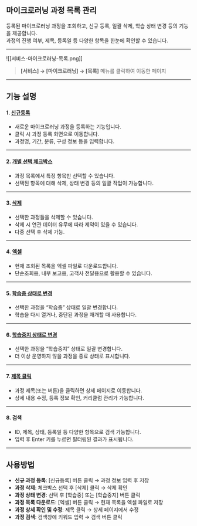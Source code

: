 ## 마이크로러닝 과정 목록 관리

등록된 마이크로러닝 과정을 조회하고, 신규 등록, 일괄 삭제, 학습 상태 변경 등의 기능을 제공합니다.  
과정의 진행 여부, 제목, 등록일 등 다양한 항목을 한눈에 확인할 수 있습니다.

***
![[서비스-마이크로러닝-목록.png]]

> **[서비스] → [마이크로러닝] → [목록]** 메뉴를 클릭하여 이동한 페이지

***

## 기능 설명

#### 1. [신규등록](과정-신규등록.md)
- 새로운 마이크로러닝 과정을 등록하는 기능입니다.  
- 클릭 시 과정 등록 화면으로 이동합니다.  
- 과정명, 기간, 분류, 구성 정보 등을 입력합니다.

***

#### 2. [개별 선택 체크박스](과정-선택.md)
- 과정 목록에서 특정 항목만 선택할 수 있습니다.  
- 선택된 항목에 대해 삭제, 상태 변경 등의 일괄 작업이 가능합니다.

***

#### 3. [삭제](과정-삭제.md)
- 선택한 과정들을 삭제할 수 있습니다.  
- 삭제 시 연관 데이터 유무에 따라 제약이 있을 수 있습니다.  
- 다중 선택 후 삭제 가능.

***

#### 4. [엑셀](엑셀.md)
- 현재 조회된 목록을 엑셀 파일로 다운로드합니다.  
- 단순조회용, 내부 보고용, 고객사 전달용으로 활용할 수 있습니다.  

***

#### 5. [학습중 상태로 변경](과정-학습중.md)
- 선택한 과정을 “학습중” 상태로 일괄 변경합니다.  
- 학습을 다시 열거나, 중단된 과정을 재개할 때 사용합니다.

***

#### 6. [학습중지 상태로 변경](과정-학습중지.md)
- 선택한 과정을 “학습중지” 상태로 일괄 변경합니다.  
- 더 이상 운영하지 않을 과정을 종료 상태로 표시합니다.

***

#### 7. [제목 클릭](과정-상세.md)
- 과정 제목(또는 버튼)을 클릭하면 상세 페이지로 이동합니다.  
- 상세 내용 수정, 등록 정보 확인, 커리큘럼 관리가 가능합니다.

***

#### 8. 검색
- ID, 제목, 상태, 등록일 등 다양한 항목으로 검색 가능합니다.  
- 입력 후 Enter 키를 누르면 필터링된 결과가 표시됩니다.

***

## 사용방법

- **신규 과정 등록**: [신규등록] 버튼 클릭 → 과정 정보 입력 후 저장  
- **과정 삭제**: 체크박스 선택 후 [삭제] 클릭 → 삭제 확인  
- **과정 상태 변경**: 선택 후 [학습중] 또는 [학습중지] 버튼 클릭  
- **과정 목록 다운로드**: [엑셀] 버튼 클릭 → 현재 목록을 엑셀 파일로 저장  
- **과정 상세 확인 및 수정**: 제목 클릭 → 상세 페이지에서 수정  
- **과정 검색**: 검색창에 키워드 입력 → 검색 버튼 클릭
